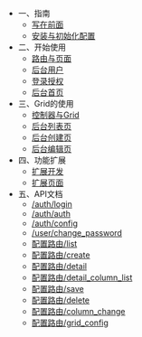 * 一、指南
  * [写在前面](1/readme.md)
  * [安装与初始化配置](1/install.md)
* 二、开始使用
  * [路由与页面](2/router.md)
  * [后台用户](2/user.md)
  * [登录授权](2/auth.md)
  * [后台首页](2/home.md)
* 三、Grid的使用
  * [控制器与Grid](3/grid.md)
  * [后台列表页](3/list.md)
  * [后台创建页](3/create.md)
  * [后台编辑页](3/edit.md)
* 四、功能扩展
  * [扩展开发](4/home.md)
  * [扩展页面](4/page.md)
* 五、API文档
  * [/auth/login](5/auth_login.md)
  * [/auth/auth](5/auth_auth.md)
  * [/auth/config](5/auth_config.md)
  * [/user/change_password](5/user_change_password.md)
  * [配置路由/list](5/config/list.md)
  * [配置路由/create](5/config/create.md)
  * [配置路由/detail](5/config/detail.md)
  * [配置路由/detail_column_list](5/config/detail_column_list.md)
  * [配置路由/save](5/config/save.md)
  * [配置路由/delete](5/config/delete.md)
  * [配置路由/column_change](5/config/column_change.md)
  * [配置路由/grid_config](5/config/grid_config.md)